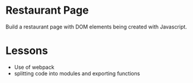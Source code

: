 # Restaurant Page
Build a restaurant page with DOM elements being created with Javascript.

# Lessons
- Use of webpack
- splitting code into modules and exporting functions